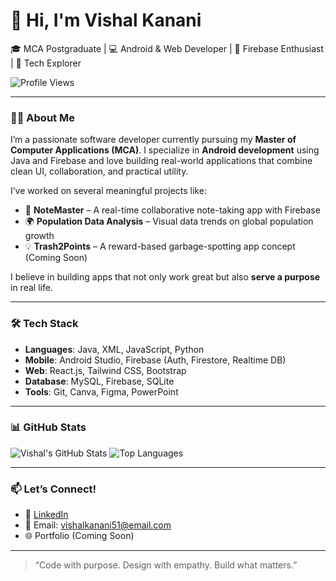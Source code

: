 # 👋 Hi, I'm Vishal Kanani

🎓 MCA Postgraduate | 💻 Android & Web Developer | 🚀 Firebase Enthusiast | 🌱 Tech Explorer

![Profile Views](https://komarev.com/ghpvc/?username=vishalkanani&label=Profile%20Views&color=0e75b6&style=flat)

---

### 👨‍💻 About Me

I’m a passionate software developer currently pursuing my **Master of Computer Applications (MCA)**. I specialize in **Android development** using Java and Firebase and love building real-world applications that combine clean UI, collaboration, and practical utility.

I’ve worked on several meaningful projects like:

- 📒 **NoteMaster** – A real-time collaborative note-taking app with Firebase
- 🌍 **Population Data Analysis** – Visual data trends on global population growth
- 💡 **Trash2Points** – A reward-based garbage-spotting app concept (Coming Soon)

I believe in building apps that not only work great but also **serve a purpose** in real life.

---

### 🛠️ Tech Stack

- **Languages**: Java, XML, JavaScript, Python  
- **Mobile**: Android Studio, Firebase (Auth, Firestore, Realtime DB)  
- **Web**: React.js, Tailwind CSS, Bootstrap  
- **Database**: MySQL, Firebase, SQLite  
- **Tools**: Git, Canva, Figma, PowerPoint  

---

### 📊 GitHub Stats

![Vishal's GitHub Stats](https://github-readme-stats.vercel.app/api?username=kananivishal&show_icons=true&theme=radical&hide=prs)
![Top Languages](https://github-readme-stats.vercel.app/api/top-langs/?username=kananivishal&layout=compact&theme=radical)

---

### 📫 Let’s Connect!

- 🔗 [LinkedIn](https://www.linkedin.com/in/kanani-vishal/)
- 📧 Email: vishalkanani51@email.com
- 🌐 Portfolio (Coming Soon)

---

> “Code with purpose. Design with empathy. Build what matters.”
